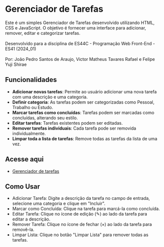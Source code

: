 # Gerenciador de Tarefas

Este é um simples Gerenciador de Tarefas desenvolvido utilizando HTML, CSS e JavaScript. O objetivo é fornecer uma interface para adicionar, remover, editar e categorizar tarefas.<br/><br/>
Desenvolvido para a disciplina de ES44C - Programação Web Front-End - ES41 (2024_01)<br/><br/>
Por: João Pedro Santos de Araujo, Victor Matheus Tavares Rafael e Felipe Yuji Shirae

## Funcionalidades

- **Adicionar novas tarefas**: Permite ao usuário adicionar uma nova tarefa com uma descrição e uma categoria.
- **Definir categoria**: As tarefas podem ser categorizadas como Pessoal, Trabalho ou Estudo.
- **Marcar tarefas como concluídas**: Tarefas podem ser marcadas como concluídas, alterando seu estilo.
- **Editar tarefas**: Tarefas existentes podem ser editadas.
- **Remover tarefas individuais**: Cada tarefa pode ser removida individualmente.
- **Limpar toda a lista de tarefas**: Remove todas as tarefas da lista de uma vez.

## Acesse aqui
- [Gerenciador de tarefas](https://santosajoao.github.io/gerenciadorTarefas/)
## Como Usar
- Adicionar Tarefa: Digite a descrição da tarefa no campo de entrada, selecione uma categoria e clique em "Incluir".
- Marcar como Concluída: Clique na tarefa para marcá-la como concluída.
- Editar Tarefa: Clique no ícone de edição (✎) ao lado da tarefa para editar a descrição.
- Remover Tarefa: Clique no ícone de fechar (×) ao lado da tarefa para removê-la.
- Limpar Lista: Clique no botão "Limpar Lista" para remover todas as tarefas.
